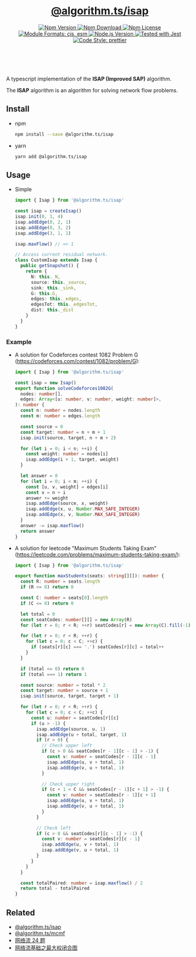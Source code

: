 <header>
  <h1 align="center">
    <a href="https://github.com/guanghechen/algorithm.ts/tree/@algorithm.ts/isap@4.0.3/packages/isap#readme">@algorithm.ts/isap</a>
  </h1>
  <div align="center">
    <a href="https://www.npmjs.com/package/@algorithm.ts/isap">
      <img
        alt="Npm Version"
        src="https://img.shields.io/npm/v/@algorithm.ts/isap.svg"
      />
    </a>
    <a href="https://www.npmjs.com/package/@algorithm.ts/isap">
      <img
        alt="Npm Download"
        src="https://img.shields.io/npm/dm/@algorithm.ts/isap.svg"
      />
    </a>
    <a href="https://www.npmjs.com/package/@algorithm.ts/isap">
      <img
        alt="Npm License"
        src="https://img.shields.io/npm/l/@algorithm.ts/isap.svg"
      />
    </a>
    <a href="#install">
      <img
        alt="Module Formats: cjs, esm"
        src="https://img.shields.io/badge/module_formats-cjs%2C%20esm-green.svg"
      />
    </a>
    <a href="https://github.com/nodejs/node">
      <img
        alt="Node.js Version"
        src="https://img.shields.io/node/v/@algorithm.ts/isap"
      />
    </a>
    <a href="https://github.com/facebook/jest">
      <img
        alt="Tested with Jest"
        src="https://img.shields.io/badge/tested_with-jest-9c465e.svg"
      />
    </a>
    <a href="https://github.com/prettier/prettier">
      <img
        alt="Code Style: prettier"
        src="https://img.shields.io/badge/code_style-prettier-ff69b4.svg?style=flat-square"
      />
    </a>
  </div>
</header>
<br/>

A typescript implementation of the **ISAP (Improved SAP)** algorithm.

The **ISAP** algorithm is an algorithm for solving network flow problems.

## Install

- npm

  ```bash
  npm install --save @algorithm.ts/isap
  ```

- yarn

  ```bash
  yarn add @algorithm.ts/isap
  ```

## Usage

- Simple

  ```typescript
  import { Isap } from '@algorithm.ts/isap'

  const isap = createIsap()
  isap.init(0, 1, 4)
  isap.addEdge(0, 2, 1)
  isap.addEdge(0, 3, 2)
  isap.addEdge(3, 1, 1)

  isap.maxFlow() // => 1

  // Access current residual network.
  class CustomIsap extends Isap {
    public getSnapshot() {
      return {
        N: this._N,
        source: this._source,
        sink: this._sink,
        G: this.G,
        edges: this._edges,
        edgesTot: this._edgesTot,
        dist: this._dist
      }
    }
  }
  ```

### Example

- A solution for Codeforces contest 1082 Problem G (https://codeforces.com/contest/1082/problem/G):

  ```typescript
  import { Isap } from '@algorithm.ts/isap'

  const isap = new Isap()
  export function solveCodeforces1082G(
    nodes: number[],
    edges: Array<[u: number, v: number, weight: number]>,
  ): number {
    const n: number = nodes.length
    const m: number = edges.length

    const source = 0
    const target: number = n + m + 1
    isap.init(source, target, n + m + 2)

    for (let i = 0; i < n; ++i) {
      const weight: number = nodes[i]
      isap.addEdge(i + 1, target, weight)
    }

    let answer = 0
    for (let i = 0; i < m; ++i) {
      const [u, v, weight] = edges[i]
      const x = n + i
      answer += weight
      isap.addEdge(source, x, weight)
      isap.addEdge(x, u, Number.MAX_SAFE_INTEGER)
      isap.addEdge(x, v, Number.MAX_SAFE_INTEGER)
    }
    answer -= isap.maxflow()
    return answer
  }
  ```

- A solution for leetcode "Maximum Students Taking Exam"
  (https://leetcode.com/problems/maximum-students-taking-exam/):

  ```typescript
  import { Isap } from '@algorithm.ts/isap'

  export function maxStudents(seats: string[][]): number {
    const R: number = seats.length
    if (R <= 0) return 0

    const C: number = seats[0].length
    if (C <= 0) return 0

    let total = 0
    const seatCodes: number[][] = new Array(R)
    for (let r = 0; r < R; ++r) seatCodes[r] = new Array(C).fill(-1)

    for (let r = 0; r < R; ++r) {
      for (let c = 0; c < C; ++c) {
        if (seats[r][c] === '.') seatCodes[r][c] = total++
      }
    }

    if (total <= 0) return 0
    if (total === 1) return 1

    const source: number = total * 2
    const target: number = source + 1
    isap.init(source, target, target + 1)

    for (let r = 0; r < R; ++r) {
      for (let c = 0; c < C; ++c) {
        const u: number = seatCodes[r][c]
        if (u > -1) {
          isap.addEdge(source, u, 1)
          isap.addEdge(u + total, target, 1)
          if (r > 0) {
            // Check upper left
            if (c > 0 && seatCodes[r - 1][c - 1] > -1) {
              const v: number = seatCodes[r - 1][c - 1]
              isap.addEdge(u, v + total, 1)
              isap.addEdge(v, u + total, 1)
            }

            // Check upper right
            if (c + 1 < C && seatCodes[r - 1][c + 1] > -1) {
              const v: number = seatCodes[r - 1][c + 1]
              isap.addEdge(u, v + total, 1)
              isap.addEdge(v, u + total, 1)
            }
          }

          // Check left
          if (c > 0 && seatCodes[r][c - 1] > -1) {
            const v: number = seatCodes[r][c - 1]
            isap.addEdge(u, v + total, 1)
            isap.addEdge(v, u + total, 1)
          }
        }
      }
    }

    const totalPaired: number = isap.maxflow() / 2
    return total - totalPaired
  }
  ```

## Related

- [@algorithm.ts/isap](https://github.com/guanghechen/algorithm.ts/tree/@algorithm.ts/isap@4.0.3/packages/isap)
- [@algorithm.ts/mcmf](https://github.com/guanghechen/algorithm.ts/tree/@algorithm.ts/mcmf@4.0.3/packages/mcmf)
- [网络流 24 题](https://me.guanghechen.com/post/algorithm/graph/network-flow/24-problems/)
- [网络流基础之最大权闭合图](https://me.guanghechen.com/post/algorithm/graph/network-flow/%E6%9C%80%E5%A4%A7%E6%9D%83%E9%97%AD%E5%90%88%E5%9B%BE/)

[homepage]:
  https://github.com/guanghechen/algorithm.ts/tree/@algorithm.ts/isap@4.0.3/packages/isap#readme
